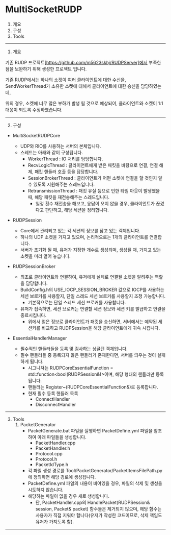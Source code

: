 # MultiSocketRUDP

1. 개요
2. 구성
3. Tools

---

1. 개요

기존 RUDP 프로젝트[https://github.com/m5623skhj/RUDPServer]에서 부족한 점을 보완하기 위해 생성한 프로젝트 입니다.

기존 RUDP에서는 하나의 소켓이 여러 클라이언트에 대한 수신을, SendWorkerThread가 소유한 소켓에 대해서 클라이언트에 대한 송신을 담당하였는데,

위의 경우, 소켓에 너무 많은 부하가 발생 될 것으로 예상되어, 클라이언트와 소켓이 1:1 대응이 되도록 수정하였습니다.

---

2. 구성

* MultiSocketRUDPCore
  * UDP와 RIO를 사용하는 서버의 본체입니다.
  * 스레드는 아래와 같이 구성됩니다.
    * WorkerThread : IO 처리를 담당합니다.
    * RecvLogicThread : 클라이언트에게 받은 패킷을 바탕으로 연결, 연결 해제, 패킷 핸들러 호출 등을 담당합니다.
    * SessionBrokerThread : 클라이언트가 어떤 소켓에 연결을 할 것인지 알 수 있도록 지원해주는 스레드입니다.
    * RetransmissionThread : 패킷 유실 등으로 인한 타임 아웃이 발생했을 때, 해당 패킷을 재전송해주는 스레드입니다.
      * 일정 횟수 재전송을 해보고, 응답이 오지 않을 경우, 클라이언트가 끊겼다고 판단하고, 해당 세션을 정리합니다.
  
* RUDPSession
  * Core에서 관리되고 있는 각 세션의 정보를 담고 있는 객체입니다.
  * 하나의 UDP 소켓을 가지고 있으며, 논리적으로는 1개의 클라이언트를 연결합니다.
  * 서버가 초기화 될 때, 유저가 지정한 개수로 생성되며, 생성될 때, 가지고 있는 소켓을 미리 열어 놓습니다.
  
* RUDPSessionBroker
  * 최초로 클라이언트와 연결하여, 유저에게 실제로 연결될 소켓을 알려주는 역할을 담당합니다.
  * BuildConfig.h의 USE_IOCP_SESSION_BROKER 값으로 IOCP를 사용하는 세션 브로커를 사용할지, 단일 스레드 세션 브로커를 사용할지 조정 가능합니다.
    * 기본적으로는 단일 스레드 세션 브로커를 사용합니다.
  * 유저가 접속하면, 세션 브로커는 연결할 세션 정보와 세션 키를 발급하고 연결을 종료시킵니다.
    * 위에서 얻은 정보로 클라이언트가 패킷을 송신하면, 서버에서는 예약된 세션키를 비교하고 RUDPSession을 해당 클라이언트에게 귀속 시킵니다.

* EssentialHandlerManager
  * 필수적인 핸들러들을 등록 및 검사하는 싱글턴 객체입니다.
  * 필수 핸들러들 중 등록되지 않은 핸들러가 존재한다면, 서버를 띄우는 것이 실패하게 됩니다.
    * 시그니쳐는 RUDPCoreEssentialFunction = std::function<bool(RUDPSession&)>이며, 해당 형태의 핸들러만 등록됩니다.
	* 핸들러는 Register~(RUDPCoreEssentialFunction&)로 등록합니다.
	* 현재 필수 등록 핸들러 목록
	  * ConnectHandler
	  * DisconnectHandler

---

3. Tools
   1. PacketGenerator
      * PacketGenerate.bat 파일을 실행하면 PacketDefine.yml 파일을 참조하여 아래 파일들을 생성합니다.
        * PacketHandler.cpp
        * PacketHandler.h
        * Protocol.cpp
        * Protocol.h
        * PacketIdType.h
      * 각 파일 생성 경로를 Tool/PacketGenerator/PacketItemsFilePath.py에 정의하면 해당 경로에 생성됩니다.
      * PacketDefine.yml 파일의 내용이 비어있을 경우, 파일의 삭제 및 생성을 시도하지 않습니다.
      * 해당하는 파일이 없을 경우 새로 생성합니다.
        * 단, PacketHandler.cpp의 HandlePacket(RUDPSession& session, Packet& packet) 함수들은 제거되지 않으며, 해당 함수는 사용자가 직접 지워야 합니다(유저가 작성한 코드이므로, 삭제 책임도 유저가 가지도록 함).

---

